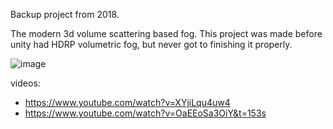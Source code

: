 Backup project from 2018.

The modern 3d volume scattering based fog.
This project was made before unity had HDRP volumetric fog, but never got to finishing it properly.

![image](https://github.com/user-attachments/assets/7443c7aa-021a-4efc-aa3c-e2e81e696321)

videos:
- https://www.youtube.com/watch?v=XYjiLqu4uw4
- https://www.youtube.com/watch?v=OaEEoSa3OiY&t=153s
